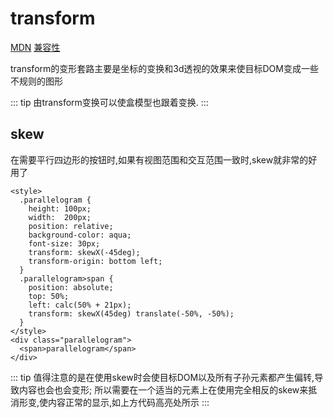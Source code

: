 # transform

[MDN](https://developer.mozilla.org/zh-CN/docs/Web/CSS/transform)
[兼容性](https://caniuse.com/?search=transform)

transform的变形套路主要是坐标的变换和3d透视的效果来使目标DOM变成一些不规则的图形

::: tip
由transform变换可以使盒模型也跟着变换.
:::

## skew

在需要平行四边形的按钮时,如果有视图范围和交互范围一致时,skew就非常的好用了

```html{8,16}
<style>
  .parallelogram {
    height: 100px;
    width:  200px;
    position: relative;
    background-color: aqua;
    font-size: 30px;
    transform: skewX(-45deg);
    transform-origin: bottom left;
  }
  .parallelogram>span {
    position: absolute;
    top: 50%;
    left: calc(50% + 21px);
    transform: skewX(45deg) translate(-50%, -50%);
  }
</style>
<div class="parallelogram">
  <span>parallelogram</span>
</div>
```

::: tip
值得注意的是在使用skew时会使目标DOM以及所有子孙元素都产生偏转,导致内容也会也会变形;
所以需要在一个适当的元素上在使用完全相反的skew来抵消形变,使内容正常的显示,如上方代码高亮处所示
:::